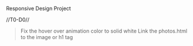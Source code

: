 Responsive Design Project

//T0-D0//
> Fix the hover over animation color to solid white
> Link the photos.html to the image or h1 tag
